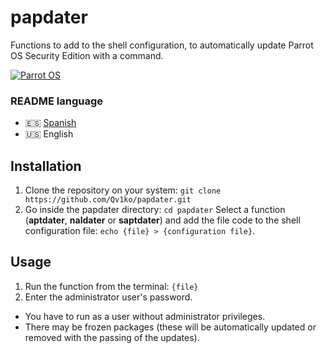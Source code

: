 # papdater
Functions to add to the shell configuration, to automatically update Parrot OS Security Edition with a command.

[![Parrot OS](https://img.shields.io/badge/Parrot_OS-5.0+-55DDFF?style=flat-square&logo=linux&logoColor=white)](https://www.parrotsec.org/)

### README language
- 🇪🇸 [Spanish](./README-es.md)
- 🇺🇸 English

## Installation
1. Clone the repository on your system:
`git clone https://github.com/Qv1ko/papdater.git`
2. Go inside the papdater directory:
`cd papdater`
Select a function (**aptdater**, **naldater** or **saptdater**) and add the file code to the shell configuration file:
`echo {file} > {configuration file}`.

## Usage

1. Run the function from the terminal:
`{file}`
2. Enter the administrator user's password.
- You have to run as a user without administrator privileges.
- There may be frozen packages (these will be automatically updated or removed with the passing of the updates).